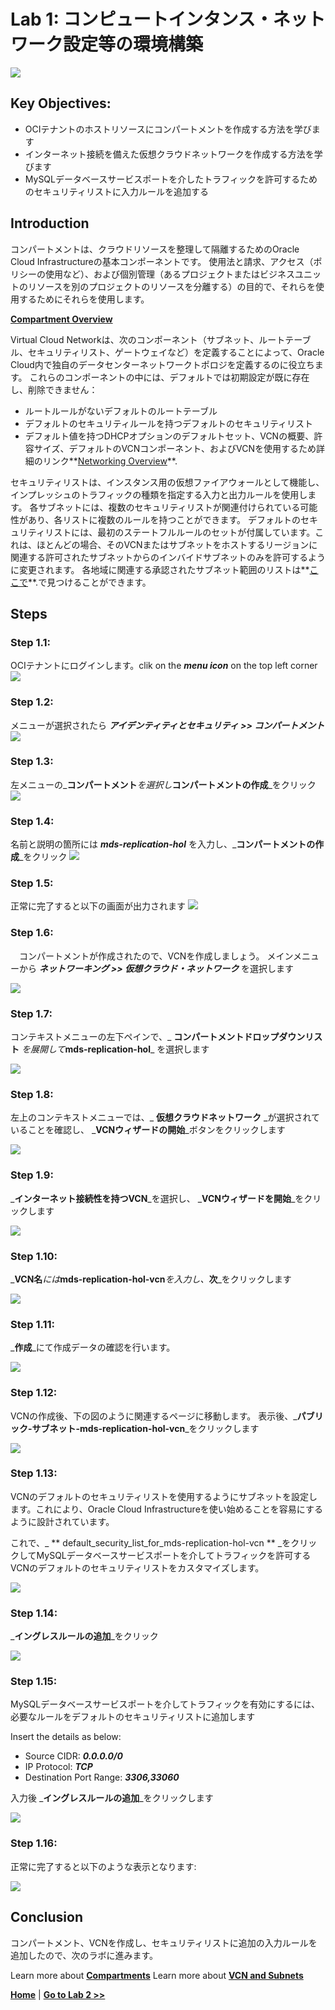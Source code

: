 # Lab 1: コンピュートインタンス・ネットワーク設定等の環境構築

![](images/Lab1-0.png)

## Key Objectives:

- OCIテナントのホストリソースにコンパートメントを作成する方法を学びます
- インターネット接続を備えた仮想クラウドネットワークを作成する方法を学びます
- MySQLデータベースサービスポートを介したトラフィックを許可するためのセキュリティリストに入力ルールを追加する

## Introduction

コンパートメントは、クラウドリソースを整理して隔離するためのOracle Cloud Infrastructureの基本コンポーネントです。 使用法と請求、アクセス（ポリシーの使用など）、および個別管理（あるプロジェクトまたはビジネスユニットのリソースを別のプロジェクトのリソースを分離する）の目的で、それらを使用するためにそれらを使用します。 

**[Compartment Overview](https://docs.oracle.com/en-us/iaas/Content/GSG/Concepts/settinguptenancy.htm#Understa)**


Virtual Cloud Networkは、次のコンポーネント（サブネット、ルートテーブル、セキュリティリスト、ゲートウェイなど）を定義することによって、Oracle Cloud内で独自のデータセンターネットワークトポロジを定義するのに役立ちます。 これらのコンポーネントの中には、デフォルトでは初期設定が既に存在し、削除できません：
-	ルートルールがないデフォルトのルートテーブル
-	デフォルトのセキュリティルールを持つデフォルトのセキュリティリスト
-	デフォルト値を持つDHCPオプションのデフォルトセット、VCNの概要、許容サイズ、デフォルトのVCNコンポーネント、およびVCNを使用するため詳細のリンク**[Networking Overview](https://docs.oracle.com/en-us/iaas/Content/Network/Concepts/overview.htm#network_landing)**.

セキュリティリストは、インスタンス用の仮想ファイアウォールとして機能し、インプレッシュのトラフィックの種類を指定する入力と出力ルールを使用します。 各サブネットには、複数のセキュリティリストが関連付けられている可能性があり、各リストに複数のルールを持つことができます。 デフォルトのセキュリティリストには、最初のステートフルルールのセットが付属しています。これは、ほとんどの場合、そのVCNまたはサブネットをホストするリージョンに関連する許可されたサブネットからのインバイドサブネットのみを許可するように変更されます。 各地域に関連する承認されたサブネット範囲のリストは**[ここで](https://docs.cloud.oracle.com/iaas/tools/public_ip_ranges.json)**.で見つけることができます。 


## Steps

### **Step 1.1:**
  OCIテナントにログインします。clik on the _**menu icon**_ on the top left corner 
![](images/Lab1-1.png)

### **Step 1.2:**
  メニューが選択されたら  _**アイデンティティとセキュリティ >> コンパートメント**_
![](images/Lab1-2.png)

### **Step 1.3:**
  左メニューの_**コンパートメント**_を選択し_**コンパートメントの作成**_をクリック
![](images/Lab1-3.png)

### **Step 1.4:**
  名前と説明の箇所には _**mds-replication-hol**_ を入力し、_**コンパートメントの作成**_をクリック
![](images/Lab1-4.png)

### **Step 1.5:**
  正常に完了すると以下の画面が出力されます
![](images/Lab1-5.png)

### **Step 1.6:**
　コンパートメントが作成されたので、VCNを作成しましょう。 
  メインメニューから _**ネットワーキング >> 仮想クラウド・ネットワーク**_ を選択します

![](images/Lab1-6.png)

### **Step 1.7:**
  コンテキストメニューの左下ペインで、_ **コンパートメントドロップダウンリスト** _を展開して_**mds-replication-hol**_ を選択します

![](images/Lab1-7.png)

### **Step 1.8:**
  左上のコンテキストメニューでは、_ **仮想クラウドネットワーク** _が選択されていることを確認し、 _**VCNウィザードの開始**_ボタンをクリックします

![](images/Lab1-8.png)

### **Step 1.9:**
  _**インターネット接続性を持つVCN**_を選択し、 _**VCNウィザードを開始**_をクリックします

![](images/Lab1-9.png)

### **Step 1.10:**
  _**VCN名**_には_**mds-replication-hol-vcn**_を入力し、_**次**_をクリックします

![](images/Lab1-10.png)

### **Step 1.11:**
   _**作成**_にて作成データの確認を行います。

![](images/Lab1-11.png)

### **Step 1.12:**
  VCNの作成後、下の図のように関連するページに移動します。 表示後、_**パブリック-サブネット-mds-replication-hol-vcn**_をクリックします

![](images/Lab1-12.png)

### **Step 1.13:**
 VCNのデフォルトのセキュリティリストを使用するようにサブネットを設定します。これにより、Oracle Cloud Infrastructureを使い始めることを容易にするように設計されています。 

 これで、_ ** default_security_list_for_mds-replication-hol-vcn ** _をクリックしてMySQLデータベースサービスポートを介してトラフィックを許可するVCNのデフォルトのセキュリティリストをカスタマイズします。 

![](images/Lab1-13.png)

### **Step 1.14:**
  _**イングレスルールの追加**_をクリック

![](images/Lab1-14.png)

### **Step 1.15:**
 MySQLデータベースサービスポートを介してトラフィックを有効にするには、必要なルールをデフォルトのセキュリティリストに追加します 

Insert the details as below:
- Source CIDR:  _**0.0.0.0/0**_
- IP Protocol: _**TCP**_
- Destination Port Range: _**3306,33060**_

入力後 _**イングレスルールの追加**_をクリックします

![](images/Lab1-15.png)

### **Step 1.16:**
  正常に完了すると以下のような表示となります:

![](images/Lab1-16.png)

## Conclusion

コンパートメント、VCNを作成し、セキュリティリストに追加の入力ルールを追加したので、次のラボに進みます。 

Learn more about **[Compartments](https://docs.oracle.com/en-us/iaas/Content/GSG/Concepts/settinguptenancy.htm#Understa)**
Learn more about **[VCN and Subnets](https://docs.oracle.com/en-us/iaas/Content/Network/Tasks/managingVCNs_topic-Overview_of_VCNs_and_Subnets.htm)**

**[Home](README.md)** | **[Go to Lab 2 >>](../Lab2/README.md)**
